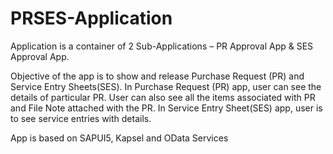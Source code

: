# PRSES-Application
Application is a container of 2 Sub-Applications – PR Approval App &amp; SES Approval App.

Objective of the app is to show and release Purchase Request (PR) and Service Entry Sheets(SES).
In Purchase Request (PR) app, user can see the details of particular PR. User can also see all the items associated with PR and File Note attached with the PR. In Service Entry Sheet(SES) app, user is to see service entries with details.

App is based on SAPUI5, Kapsel and OData Services


